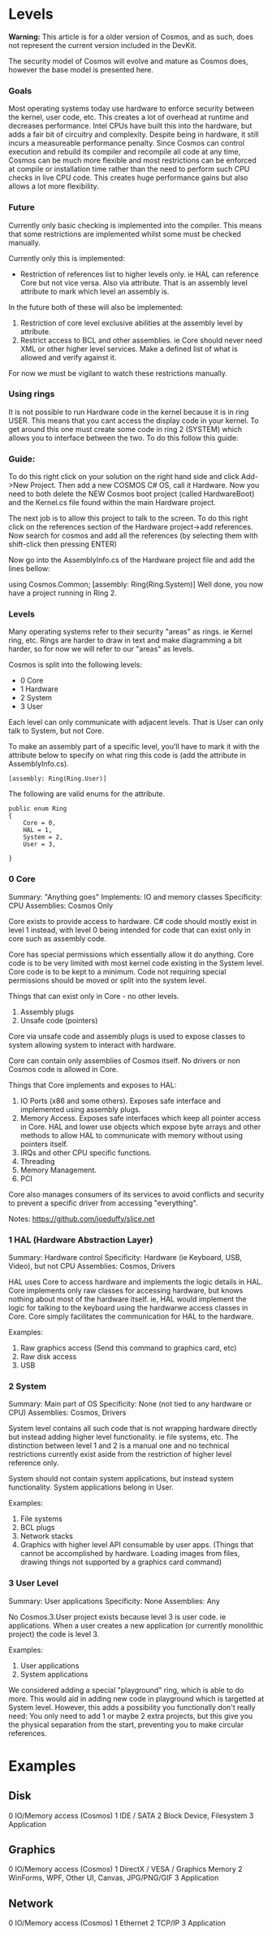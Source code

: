# Levels

**Warning:** This article is for a older version of Cosmos, and as such, does not represent the current version included in the DevKit.

The security model of Cosmos will evolve and mature as
Cosmos does, however the base model is presented here.

###  Goals

Most operating systems today use hardware to enforce security between the
kernel, user code, etc. This creates a lot of overhead at runtime and
decreases performance. Intel CPUs have built this into the hardware, but adds
a fair bit of circuitry and complexity. Despite being in hardware, it still
incurs a measureable performance penalty. Since Cosmos can control execution
and rebuild its compiler and recompile all code at any time, Cosmos can be
much more flexible and most restrictions can be enforced at compile or
installation time rather than the need to perform such CPU checks in live CPU
code. This creates huge performance gains but also allows a lot more
flexibility.

###  Future

Currently only basic checking is implemented into the compiler. This means that some restrictions are implemented whilst some must be checked manually. 

Currently only this is implemented:

* Restriction of references list to higher levels only. ie HAL can reference Core
but not vice versa. Also via attribute. That is an assembly level attribute to mark which level an assembly is.

In the future both of these will also be implemented:

  1. Restriction of core level exclusive abilities at the assembly level by attribute.
  2. Restrict access to BCL and other assemblies. ie Core should never need XML
 or other higher level services. Make a defined list of what is allowed and verify against it.

For now we must be vigilant to watch these restrictions manually.

### Using rings
It is not possible to run Hardware code in the kernel because it is in ring USER. This means that you cant access the display code in your kernel. To get around this one must create some code in ring 2 (SYSTEM) which allows you to interface between the two. To do this follow this guide:

### Guide: 
To do this right click on your solution on the right hand side and click Add->New Project. Then add a new COSMOS C# OS, call it Hardware. Now you need to both delete the NEW Cosmos boot project (called HardwareBoot) and the Kernel.cs file found within the main Hardware project.

The next job is to allow this project to talk to the screen. To do this right click on the references section of the Hardware project->add references. Now search for cosmos and add all the references (by selecting them with shift-click then pressing ENTER)

Now go into the AssemblyInfo.cs of the Hardware project file and add the lines bellow:

using Cosmos.Common;
[assembly: Ring(Ring.System)]
Well done, you now have a project running in Ring 2.

###  Levels

Many operating systems refer to their security "areas" as rings. ie Kernel
ring, etc. Rings are harder to draw in text and make diagramming a bit harder,
so for now we will refer to our "areas" as levels.

Cosmos is split into the following levels:

  * 0 Core
  * 1 Hardware
  * 2 System
  * 3 User

Each level can only communicate with adjacent levels. That is User can only
talk to System, but not Core.

To make an assembly part of a specific level, you'll have to mark it with the
attribute below to specify on what ring this code is (add the attribute in
AssemblyInfo.cs).

``` [assembly: Ring(Ring.User)] ```

The following are valid enums for the attribute.

```
public enum Ring
{
    Core = 0,
    HAL = 1,
    System = 2,
    User = 3,

}
```

### 0 Core

Summary: "Anything goes"
Implements: IO and memory classes
Specificity: CPU
Assemblies: Cosmos Only

Core exists to provide access to hardware. C# code should mostly
exist in level 1 instead, with level 0 being intended for code that can exist
only in core such as assembly code.

Core has special permissions which essentially allow it do anything.
Core code is to be very limited with most kernel code existing in the System
level. Core code is to be kept to a minimum. Code not requiring special
permissions should be moved or split into the system level.

Things that can exist only in Core - no other levels.

  1. Assembly plugs
  2. Unsafe code (pointers)

Core via unsafe code and assembly plugs is used to expose classes to system allowing
system to interact with hardware.

Core can contain only assemblies of Cosmos itself. No drivers or non Cosmos code is allowed in Core.

Things that Core implements and exposes to HAL:

  1. IO Ports (x86 and some others). Exposes safe interface and implemented using assembly plugs.
  2. Memory Access. Exposes safe interfaces which keep all pointer access in Core. HAL and lower use 
     objects which expose byte arrays and other methods to allow HAL to communicate with memory without
     using pointers itself.
  3. IRQs and other CPU specific functions.
  4. Threading
  5. Memory Management.
  7. PCI

Core also manages consumers of its services to avoid conflicts and security to prevent a specific driver from accessing "everything".

Notes:
https://github.com/joeduffy/slice.net

### 1 HAL (Hardware Abstraction Layer)

Summary: Hardware control
Specificity: Hardware (ie Keyboard, USB, Video), but not CPU
Assemblies: Cosmos, Drivers

HAL uses Core to access hardware and implements the logic details in HAL. Core implements only raw 
classes for accessing hardware, but knows nothing about most of the hardware itself. ie, HAL would implement the
logic for talking to the keyboard using the hardwarwe access classes in Core. Core simply facilitates the 
communication for HAL to the hardware.

Examples:
  1. Raw graphics access (Send this command to graphics card, etc)
  2. Raw disk access
  3. USB

### 2 System

Summary: Main part of OS
Specificity: None (not tied to any hardware or CPU)
Assemblies: Cosmos, Drivers

System level contains all such code that is not wrapping hardware directly but
instead adding higher level functionality. ie file systems, etc. The
distinction between level 1 and 2 is a manual one and no technical
restrictions currently exist aside from the restriction of higher level
reference only.

System should not contain system applications, but instead system
functionality. System applications belong in User.

Examples:

  1. File systems
  2. BCL plugs
  3. Network stacks
  4. Graphics with higher level API consumable by user apps. (Things that cannot be accomplished by hardware. Loading images from files, drawing things not supported by a graphics card command)

### 3 User Level

Summary: User applications
Specificity: None
Assemblies: Any

No Cosmos.3.User project exists because level 3 is user code. ie applications.
When a user creates a new application (or currently monolithic project) the
code is level 3.

Examples:

  1. User applications
  2. System applications

We considered adding a special "playground" ring, which is able to do more.
This would aid in adding new code in playground which is targetted at System
level. However, this adds a possibility you functionally don't really need:
You only need to add 1 or maybe 2 extra projects, but this give you the
physical separation from the start, preventing you to make circular
references.

# Examples

## Disk

0 IO/Memory access (Cosmos)
1 IDE / SATA
2 Block Device, Filesystem
3 Application

## Graphics

0 IO/Memory access (Cosmos)
1 DirectX / VESA / Graphics Memory
2 WinForms, WPF, Other UI, Canvas, JPG/PNG/GIF
3 Application

## Network

0 IO/Memory access (Cosmos)
1 Ethernet 
2 TCP/IP
3 Application
